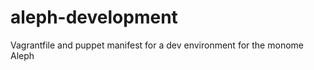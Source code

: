 aleph-development
=================

Vagrantfile and puppet manifest for a dev environment for the monome Aleph
